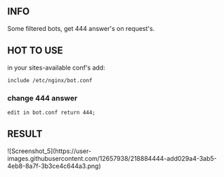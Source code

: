 <h2>INFO</h2>
<p>Some filtered bots, get 444 answer's on request's.</p>

<h2>HOT TO USE</h2>
<p>in your sites-available conf's add:</p>
<code>include /etc/nginx/bot.conf</code>

<h3>change 444 answer</h3>
<code>edit in bot.conf return 444;</code>

<h2>RESULT</h2>
![Screenshot_5](https://user-images.githubusercontent.com/12657938/218884444-add029a4-3ab5-4eb8-8a7f-3b3ce4c644a3.png)
